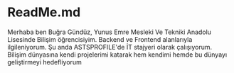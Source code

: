 # ReadMe.md
Merhaba ben Buğra Gündüz, Yunus Emre Mesleki Ve Tekniki Anadolu Lisesinde Bilişim öğrencisiyim. Backend ve Frontend alanlarıyla ilgileniyorum. Şu anda ASTSPROFILE'de İT stajyeri olarak çalışıyorum. Bilişim dünyasına kendi projelerimi katarak hem kendimi hemde bu dünyayı geliştirmeyi hedefliyorum
